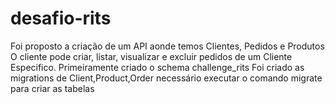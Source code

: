 # desafio-rits
Foi proposto a criação de um API aonde temos Clientes, Pedidos e Produtos
O cliente pode criar, listar, visualizar e excluir pedidos de um Cliente Especifico.
Primeiramente criado o schema challenge_rits
Foi criado as migrations de Client,Product,Order necessário executar o comando migrate para criar as tabelas